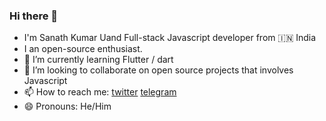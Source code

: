 ### Hi there 👋

- I'm Sanath Kumar Uand Full-stack Javascript developer from :india: India
- I an open-source enthusiast.
- 🌱 I’m currently learning Flutter / dart
- 👯 I’m looking to collaborate on open source projects that involves Javascript
- 📫 How to reach me: [twitter](https://twitter.com/sanath_usk) [telegram](https://t.me/sanathusk) 
- 😄 Pronouns: He/Him


